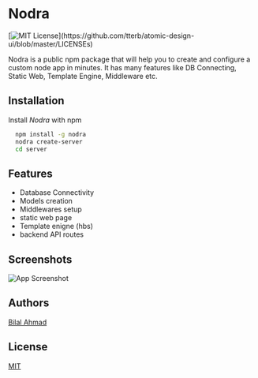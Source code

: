 
# Nodra




[![MIT License](https://img.shields.io/apm/l/atomic-design-ui.svg?)](https://github.com/tterb/atomic-design-ui/blob/master/LICENSEs) 


Nodra is a public npm package that will help you to create and configure a custom node app in minutes. 
It has many features like DB Connecting, Static Web, Template Engine, Middleware etc.


## Installation

Install *Nodra* with npm

```bash
  npm install -g nodra
  nodra create-server
  cd server
```

## Features

- Database Connectivity
- Models creation
- Middlewares setup
- static web page
- Template enigne (hbs)
- backend API routes


## Screenshots

![App Screenshot](https://live.staticflickr.com/65535/51968875635_80871da350_m.jpg)




## Authors

[Bilal Ahmad](https://www.github.com/billypentester)


## License

[MIT](https://choosealicense.com/licenses/mit/)

